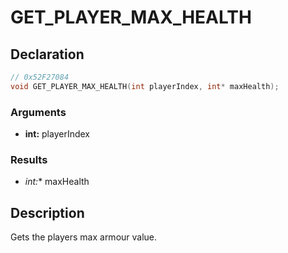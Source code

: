 # GET_PLAYER_MAX_HEALTH

## Declaration
```cpp
// 0x52F27084
void GET_PLAYER_MAX_HEALTH(int playerIndex, int* maxHealth);
```

### Arguments
- **int:** playerIndex

### Results
- **int*:** maxHealth

## Description
Gets the players max armour value.